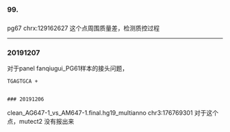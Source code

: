 ### 99.

### 
pg67 chrx:129162627  这个点周围质量差，检测质控过程

---
### 20191207
对于panel fanqiugui_PG61样本的接头问题，
```
TGAGTGCA + 


### 20191206 
```
clean_AG647-1_vs_AM647-1.final.hg19_multianno chr3:176769301 
对于这个点，mutect2 没有报出来
```